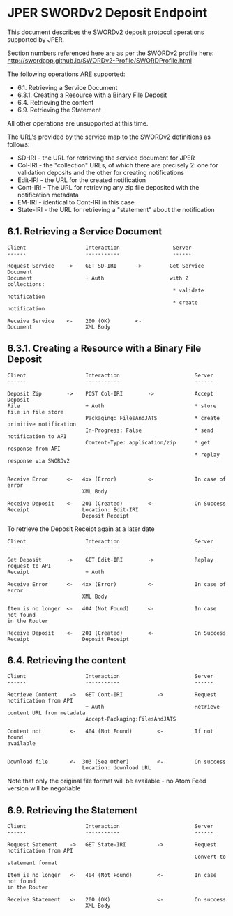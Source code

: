 # JPER SWORDv2 Deposit Endpoint

This document describes the SWORDv2 deposit protocol operations supported by JPER.

Section numbers referenced here are as per the SWORDv2 profile here: http://swordapp.github.io/SWORDv2-Profile/SWORDProfile.html

The following operations ARE supported:

* 6.1. Retrieving a Service Document
* 6.3.1. Creating a Resource with a Binary File Deposit
* 6.4. Retrieving the content
* 6.9. Retrieving the Statement

All other operations are unsupported at this time.

The URL's provided by the service map to the SWORDv2 definitions as follows:

* SD-IRI - the URL for retrieving the service document for JPER
* Col-IRI - the "collection" URLs, of which there are precisely 2: one for validation deposits and the other for creating notifications
* Edit-IRI - the URL for the created notification
* Cont-IRI - The URL for retrieving any zip file deposited with the notification metadata
* EM-IRI - identical to Cont-IRI in this case
* State-IRI - the URL for retrieving a "statement" about the notification



## 6.1. Retrieving a Service Document

    Client                   Interaction                 Server
    ------                   -----------                 ------
    
    Request Service    ->    GET SD-IRI      ->         Get Service Document
    Document                 + Auth                     with 2 collections:
                                                         * validate notification
                                                         * create notification
                                                         
    Receive Service    <-    200 (OK)        <-        
    Document                 XML Body


## 6.3.1. Creating a Resource with a Binary File Deposit

    Client                   Interaction                        Server
    ------                   -----------                        ------
    
    Deposit Zip        ->    POST Col-IRI        ->             Accept Deposit
    File                     + Auth                             * store file in file store
                             Packaging: FilesAndJATS            * create primitive notification
                             In-Progress: False                 * send notification to API
                             Content-Type: application/zip      * get response from API
                                                                * replay response via SWORDv2
                                                                
                                                                
    Receive Error      <-   4xx (Error)          <-             In case of error
                            XML Body
                            
    Receive Deposit    <-   201 (Created)        <-             On Success 
    Receipt                 Location: Edit-IRI
                            Deposit Receipt

To retrieve the Deposit Receipt again at a later date

    Client                   Interaction                        Server
    ------                   -----------                        ------
    
    Get Deposit        ->    GET Edit-IRI        ->             Replay request to API
    Receipt                  + Auth                                                             
                                                                
    Receive Error      <-   4xx (Error)          <-             In case of error
                            XML Body
                            
    Item is no longer  <-   404 (Not Found)      <-             In case not found
    in the Router
                            
    Receive Deposit    <-   201 (Created)        <-             On Success 
    Receipt                 Deposit Receipt
    

## 6.4. Retrieving the content

    Client                   Interaction                        Server
    ------                   -----------                        ------
    
    Retrieve Content    ->   GET Cont-IRI           ->          Request notification from API
                             + Auth                             Retrieve content URL from metadata
                             Accept-Packaging:FilesAndJATS                  
    
    Content not         <-   404 (Not Found)        <-          If not found
    available
    
    
    Download file       <-  303 (See Other)         <-          On success
                            Location: download URL

Note that only the original file format will be available - no Atom Feed version will be negotiable

## 6.9. Retrieving the Statement

    Client                   Interaction                        Server
    ------                   -----------                        ------
    
    Request Satement    ->   GET State-IRI          ->          Request notification from API
                                                                Convert to statement format
    
    Item is no longer   <-   404 (Not Found)        <-          In case not found
    in the Router
    
    Receive Statement   <-   200 (OK)               <-          On success
                             XML Body
